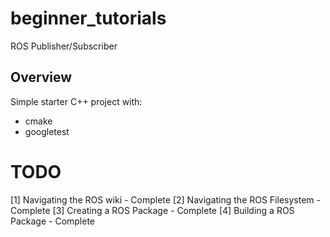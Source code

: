 # beginner_tutorials
ROS Publisher/Subscriber


## Overview

Simple starter C++ project with:

- cmake
- googletest


# TODO
[1] Navigating the ROS wiki - Complete
[2] Navigating the ROS Filesystem - Complete
[3] Creating a ROS Package - Complete
[4] Building a ROS Package - Complete